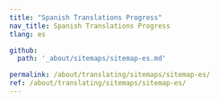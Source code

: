```yaml
---
title: "Spanish Translations Progress"
nav_title: Spanish Translations Progress
tlang: es

github:
  path: '_about/sitemaps/sitemap-es.md'

permalink: /about/translating/sitemaps/sitemap-es/
ref: /about/translating/sitemaps/sitemap-es/
---
```

